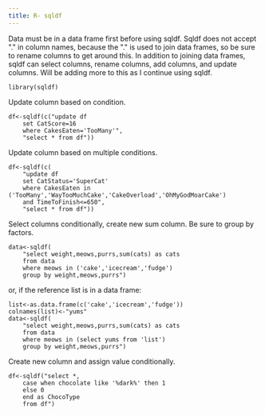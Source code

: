 ```yaml
---
title: R- sqldf
---
```


Data must be in a data frame first before using sqldf. Sqldf does not accept "." in column names, because the "." is used to join data frames, so be sure to rename columns to get around this. In addition to joining data frames, sqldf can select columns, rename columns, add columns, and update columns. Will be adding more to this as I continue using sqldf. 

	library(sqldf)

Update column based on condition.

	df<-sqldf(c("update df
		set CatScore=16
		where CakesEaten='TooMany'",
		"select * from df"))

Update column based on multiple conditions.

	df<-sqldf(c(
		"update df
		set CatStatus='SuperCat' 
		where CakesEaten in ('TooMany','WayTooMuchCake','CakeOverload','OhMyGodMoarCake') 
		and TimeToFinish<=650",
		"select * from df"))

Select columns conditionally, create new sum column. Be sure to group by factors.

	data<-sqldf(
		"select weight,meows,purrs,sum(cats) as cats 
		from data 
		where meows in ('cake','icecream','fudge') 
		group by weight,meows,purrs")

or, if the reference list is in a data frame:

	list<-as.data.frame(c('cake','icecream','fudge'))
	colnames(list)<-"yums"
	data<-sqldf(
		"select weight,meows,purrs,sum(cats) as cats 
		from data 
		where meows in (select yums from 'list') 
		group by weight,meows,purrs")

Create new column and assign value conditionally.

	df<-sqldf("select *, 
		case when chocolate like '%dark%' then 1
		else 0
		end as ChocoType
		from df")